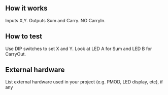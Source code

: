 <!---

This file is used to generate your project datasheet. Please fill in the information below and delete any unused
sections.

You can also include images in this folder and reference them in the markdown. Each image must be less than
512 kb in size, and the combined size of all images must be less than 1 MB.
-->

## How it works

Inputs X,Y.  Outputs Sum and Carry.  NO CarryIn.

## How to test

Use DIP switches to set X and Y.  Look at LED A for Sum and LED B for CarryOut.

## External hardware

List external hardware used in your project (e.g. PMOD, LED display, etc), if any
